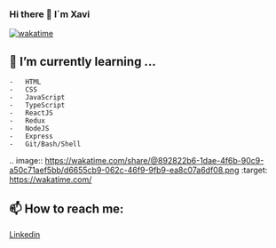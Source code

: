### Hi there 👋 I´m Xavi
[![wakatime](https://wakatime.com/badge/user/892822b6-1dae-4f6b-90c9-a50c71aef5bb.svg)](https://wakatime.com/@892822b6-1dae-4f6b-90c9-a50c71aef5bb)

## 🌱 I’m currently learning ...

```
-   HTML
-   CSS
-   JavaScript
-   TypeScript
-   ReactJS
-   Redux
-   NodeJS
-   Express
-   Git/Bash/Shell
```

.. image:: https://wakatime.com/share/@892822b6-1dae-4f6b-90c9-a50c71aef5bb/d6655cb9-062c-46f9-9fb9-ea8c07a6df08.png
    :target: https://wakatime.com/

## 📫 How to reach me: 

[Linkedin](https://www.linkedin.com/in/xaviersansb/)




